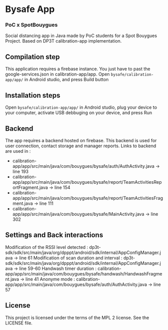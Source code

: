 # Bysafe App
### PoC x SpotBouygues

Social distancing app in Java made by PoC students for a Spot Bouygues Project.
Based on DP3T calibration-app implementation.

## Compilation step

This application requires a firebase instance. You just have to past the google-services.json in calibration-app/app.
Open ```bysafe/calibration-app/app/``` in Android studio, and press Build button

## Installation steps

Open ```bysafe/calibration-app/app/``` in Android studio, plug your device to your computer, 
activate USB debbuging on your device, and press Run

## Backend

The app requires a backend hosted on firebase.
This backend is used for user connection, contact storage and manager reports.
Links to backend are used in : 
- calibration-app/app/src/main/java/com/bouygues/bysafe/auth/AuthActivity.java -> line 193
- calibration-app/app/src/main/java/com/bouygues/bysafe/report/TeamActivitiesReportFragment.java -> line 154
- calibration-app/app/src/main/java/com/bouygues/bysafe/report/TeamActivitiesFragment.java -> line 111
- calibration-app/app/src/main/java/com/bouygues/bysafe/MainActivity.java -> line 302

## Settings and Back interactions

Modification of the RSSI level detected : dp3t-sdk/sdk/src/main/java/org/dpppt/android/sdk/internal/AppConfigManager.java -> line 61
Modification of scan duration and interval : dp3t-sdk/sdk/src/main/java/org/dpppt/android/sdk/internal/AppConfigManager.java -> line 59-60
Handwash timer duration : calibration-app/app/src/main/java/com/bouygues/bysafe/handwash/HandwashFragment.java -> line 41
Anonyme mode : calibration-app/app/src/main/java/com/bouygues/bysafe/auth/AuthActivity.java -> line 57

## License
This project is licensed under the terms of the MPL 2 license. See the LICENSE file.
